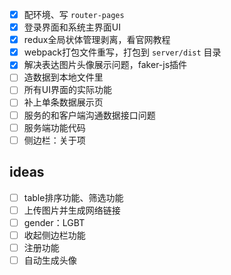 - [x] 配环境、写 `router-pages`
- [x] 登录界面和系统主界面UI
- [x] redux全局状体管理剥离，看官网教程
- [x] webpack打包文件重写，打包到 `server/dist` 目录
- [x] 解决表达图片头像展示问题，faker-js插件
- [ ] 造数据到本地文件里
- [ ] 所有UI界面的实际功能
- [ ] 补上单条数据展示页
- [ ] 服务的和客户端沟通数据接口问题
- [ ] 服务端功能代码
- [ ] 侧边栏：关于项

## ideas
- [ ] table排序功能、筛选功能
- [ ] 上传图片并生成网络链接
- [ ] gender：LGBT
- [ ] 收起侧边栏功能
- [ ] 注册功能
- [ ] 自动生成头像